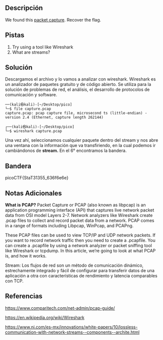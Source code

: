 ## Descripción
We found this [packet capture](https://jupiter.challenges.picoctf.org/static/483e50268fe7e015c49caf51a69063d0/capture.pcap). Recover the flag.

## Pistas 
1. Try using a tool like Wireshark
2. What are streams?

## Solución
Descargamos el archivo y lo vamos a analizar con wireshark. Wireshark es un analizador de paquetes gratuito y de código abierto. Se utiliza para la solución de problemas de red, el análisis, el desarrollo de protocolos de comunicación y software.
```
──(kali㉿kali)-[~/Desktop/pico]
└─$ file capture.pcap
capture.pcap: pcap capture file, microsecond ts (little-endian) - version 2.4 (Ethernet, capture length 262144)
                                                                                   
┌──(kali㉿kali)-[~/Desktop/pico]
└─$ wireshark capture.pcap

```
Una vez ahí, seleccionamos cualquier paquete dentro del stream y nos abre una ventana con la información que va transfiriendo, en la cual podemos ir cambiándonos de **stream.** En el 6° encontramos la bandera. 
## Bandera
picoCTF{StaT31355_636f6e6e}

## Notas Adicionales

**What is PCAP?**
Packet Capture or PCAP (also known as libpcap) is an application programming interface (API) that captures live network packet data from OSI model Layers 2-7. Network analyzers like Wireshark create .pcap files to collect and record packet data from a network. PCAP comes in a range of formats including Libpcap, WinPcap, and PCAPng.

These PCAP files can be used to view TCP/IP and UDP network packets. If you want to record network traffic then you need to create a .pcapfile. You can create a .pcapfile by using a network analyzer or packet sniffing tool like Wireshark or tcpdump. In this article, we’re going to look at what PCAP is, and how it works.

Stream: Los flujos de red son un método de comunicación dinámico, estrechamente integrado y fácil de configurar para transferir datos de una aplicación a otra con características de rendimiento y latencia comparables con TCP.

## Referencias
https://www.comparitech.com/net-admin/pcap-guide/

https://en.wikipedia.org/wiki/Wireshark

https://www.ni.com/es-mx/innovations/white-papers/10/lossless-communication-with-network-streams--components--archite.html